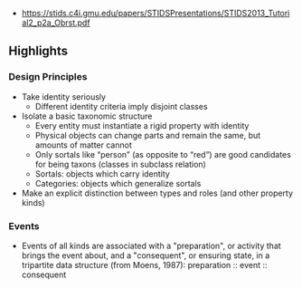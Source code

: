 
- https://stids.c4i.gmu.edu/papers/STIDSPresentations/STIDS2013_Tutorial2_p2a_Obrst.pdf

## Highlights

### Design Principles

- Take identity seriously
  - Different identity criteria imply disjoint classes
- Isolate a basic taxonomic structure
  - Every entity must instantiate a rigid property with identity
  - Physical objects can change parts and remain the same, but amounts of matter cannot
  - Only sortals like “person” (as opposite to “red”) are good candidates for being taxons (classes in subclass relation)
  - Sortals: objects which carry identity
  - Categories: objects which generalize sortals
- Make an explicit distinction between types and roles (and
other property kinds)


### Events

- Events of all kinds are associated with a "preparation", or activity that brings the event about, and a "consequent", or ensuring state, in a tripartite data structure (from Moens, 1987): preparation :: event :: consequent